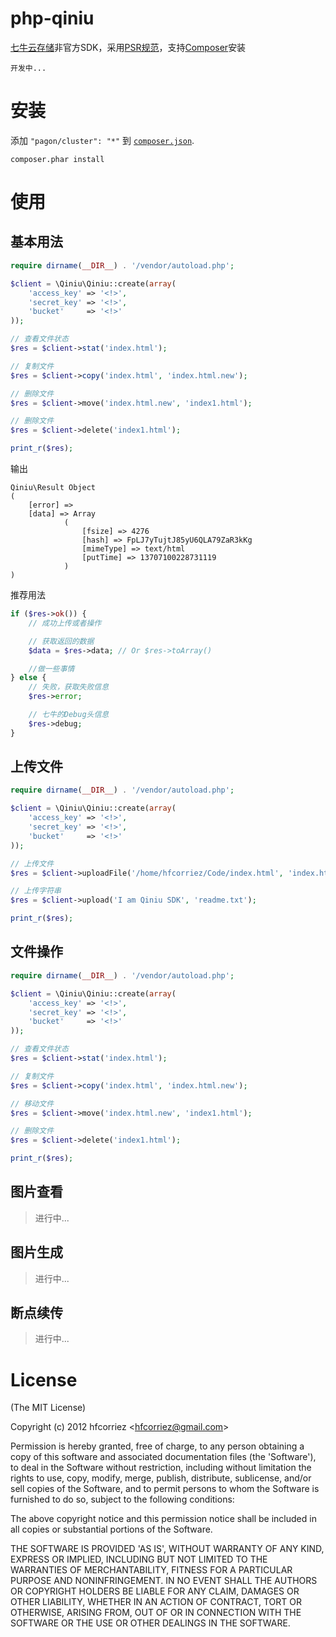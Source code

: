 # php-qiniu

[七牛云存储](http://qiniu.com)非官方SDK，采用[PSR规范](https://github.com/hfcorriez/fig-standards)，支持[Composer](http://getcomposer.org)安装

`开发中...`

# 安装

添加 `"pagon/cluster": "*"` 到 [`composer.json`](http://getcomposer.org).

```
composer.phar install
```

# 使用

## 基本用法

```php
require dirname(__DIR__) . '/vendor/autoload.php';

$client = \Qiniu\Qiniu::create(array(
    'access_key' => '<!>',
    'secret_key' => '<!>',
    'bucket'     => '<!>'
));

// 查看文件状态
$res = $client->stat('index.html');

// 复制文件
$res = $client->copy('index.html', 'index.html.new');

// 删除文件
$res = $client->move('index.html.new', 'index1.html');

// 删除文件
$res = $client->delete('index1.html');

print_r($res);
```

输出

```
Qiniu\Result Object
(
    [error] =>
    [data] => Array
            (
                [fsize] => 4276
                [hash] => FpLJ7yTujtJ85yU6QLA79ZaR3kKg
                [mimeType] => text/html
                [putTime] => 13707100228731119
            )
)
```

推荐用法

```php
if ($res->ok()) {
    // 成功上传或者操作

    // 获取返回的数据
    $data = $res->data; // Or $res->toArray()

    //做一些事情
} else {
    // 失败，获取失败信息
    $res->error;

    // 七牛的Debug头信息
    $res->debug;
}
```

## 上传文件

```php
require dirname(__DIR__) . '/vendor/autoload.php';

$client = \Qiniu\Qiniu::create(array(
    'access_key' => '<!>',
    'secret_key' => '<!>',
    'bucket'     => '<!>'
));

// 上传文件
$res = $client->uploadFile('/home/hfcorriez/Code/index.html', 'index.html');

// 上传字符串
$res = $client->upload('I am Qiniu SDK', 'readme.txt');

print_r($res);
```

## 文件操作

```php
require dirname(__DIR__) . '/vendor/autoload.php';

$client = \Qiniu\Qiniu::create(array(
    'access_key' => '<!>',
    'secret_key' => '<!>',
    'bucket'     => '<!>'
));

// 查看文件状态
$res = $client->stat('index.html');

// 复制文件
$res = $client->copy('index.html', 'index.html.new');

// 移动文件
$res = $client->move('index.html.new', 'index1.html');

// 删除文件
$res = $client->delete('index1.html');

print_r($res);
```

## 图片查看

> 进行中...

## 图片生成

> 进行中...

## 断点续传

> 进行中...

# License

(The MIT License)

Copyright (c) 2012 hfcorriez &lt;hfcorriez@gmail.com&gt;

Permission is hereby granted, free of charge, to any person obtaining
a copy of this software and associated documentation files (the
'Software'), to deal in the Software without restriction, including
without limitation the rights to use, copy, modify, merge, publish,
distribute, sublicense, and/or sell copies of the Software, and to
permit persons to whom the Software is furnished to do so, subject to
the following conditions:

The above copyright notice and this permission notice shall be
included in all copies or substantial portions of the Software.

THE SOFTWARE IS PROVIDED 'AS IS', WITHOUT WARRANTY OF ANY KIND,
EXPRESS OR IMPLIED, INCLUDING BUT NOT LIMITED TO THE WARRANTIES OF
MERCHANTABILITY, FITNESS FOR A PARTICULAR PURPOSE AND NONINFRINGEMENT.
IN NO EVENT SHALL THE AUTHORS OR COPYRIGHT HOLDERS BE LIABLE FOR ANY
CLAIM, DAMAGES OR OTHER LIABILITY, WHETHER IN AN ACTION OF CONTRACT,
TORT OR OTHERWISE, ARISING FROM, OUT OF OR IN CONNECTION WITH THE
SOFTWARE OR THE USE OR OTHER DEALINGS IN THE SOFTWARE.